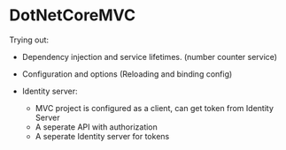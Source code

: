 # DotNetCoreMVC
Trying out:
- Dependency injection and service lifetimes. (number counter service)
- Configuration and options (Reloading and binding config)

- Identity server: 
  - MVC project is configured as a client, can get token from Identity Server
  - A seperate API with authorization
  - A seperate Identity server for tokens

